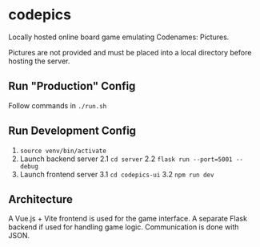 # codepics
Locally hosted online board game emulating Codenames: Pictures.

Pictures are not provided and must be placed into a local directory before hosting the server.

## Run "Production" Config

Follow commands in `./run.sh`

## Run Development Config

1. `source venv/bin/activate`
2. Launch backend server
  2.1 `cd server`
  2.2 `flask run --port=5001 --debug`
3. Launch frontend server
  3.1 `cd codepics-ui`
  3.2 `npm run dev`

## Architecture

A Vue.js + Vite frontend is used for the game interface. A separate Flask backend if used for handling game logic. Communication is done with JSON.
